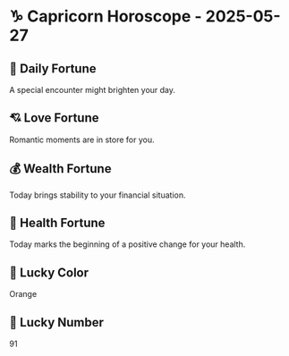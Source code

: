 # ♑ Capricorn Horoscope - 2025-05-27

## 🎯 Daily Fortune

A special encounter might brighten your day.

## 💘 Love Fortune

Romantic moments are in store for you.

## 💰 Wealth Fortune

Today brings stability to your financial situation.

## 🌱 Health Fortune

Today marks the beginning of a positive change for your health.

## 🎨 Lucky Color

Orange

## 🔢 Lucky Number

91
